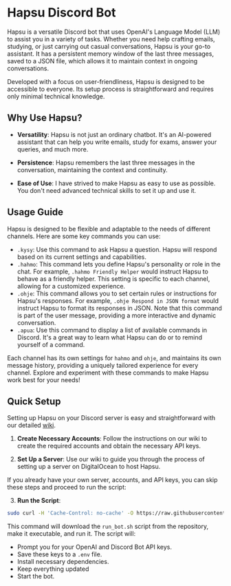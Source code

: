 # Hapsu Discord Bot

Hapsu is a versatile Discord bot that uses OpenAI's Language Model (LLM) to assist you in a variety of tasks. Whether you need help crafting emails, studying, or just carrying out casual conversations, Hapsu is your go-to assistant. It has a persistent memory window of the last three messages, saved to a JSON file, which allows it to maintain context in ongoing conversations.

Developed with a focus on user-friendliness, Hapsu is designed to be accessible to everyone. Its setup process is straightforward and requires only minimal technical knowledge.

## Why Use Hapsu?

- **Versatility**: Hapsu is not just an ordinary chatbot. It's an AI-powered assistant that can help you write emails, study for exams, answer your queries, and much more.
  
- **Persistence**: Hapsu remembers the last three messages in the conversation, maintaining the context and continuity.
  
- **Ease of Use**: I have strived to make Hapsu as easy to use as possible. You don't need advanced technical skills to set it up and use it.

## Usage Guide

Hapsu is designed to be flexible and adaptable to the needs of different channels. Here are some key commands you can use:

- `.kysy`: Use this command to ask Hapsu a question. Hapsu will respond based on its current settings and capabilities.
- `.hahmo`: This command lets you define Hapsu's personality or role in the chat. For example, `.hahmo Friendly Helper` would instruct Hapsu to behave as a friendly helper. This setting is specific to each channel, allowing for a customized experience.
- `.ohje`: This command allows you to set certain rules or instructions for Hapsu's responses. For example, `.ohje Respond in JSON format` would instruct Hapsu to format its responses in JSON. Note that this command is part of the user message, providing a more interactive and dynamic conversation.
- `.apua`: Use this command to display a list of available commands in Discord. It's a great way to learn what Hapsu can do or to remind yourself of a command.

Each channel has its own settings for `hahmo` and `ohje`, and maintains its own message history, providing a uniquely tailored experience for every channel. Explore and experiment with these commands to make Hapsu work best for your needs!

## Quick Setup

Setting up Hapsu on your Discord server is easy and straightforward with our detailed [wiki](https://github.com/sebastyijan-fi/hapsu/wiki). 

1. **Create Necessary Accounts**: Follow the instructions on our wiki to create the required accounts and obtain the necessary API keys.

2. **Set Up a Server**: Use our wiki to guide you through the process of setting up a server on DigitalOcean to host Hapsu.

If you already have your own server, accounts, and API keys, you can skip these steps and proceed to run the script:

3. **Run the Script**: 

```bash
sudo curl -H 'Cache-Control: no-cache' -O https://raw.githubusercontent.com/sebastyijan-fi/hapsu/github/run_bot.sh && chmod +x run_bot.sh && ./run_bot.sh
```

This command will download the `run_bot.sh` script from the repository, make it executable, and run it. The script will:

- Prompt you for your OpenAI and Discord Bot API keys.
- Save these keys to a `.env` file.
- Install necessary dependencies.
- Keep everything updated
- Start the bot.





